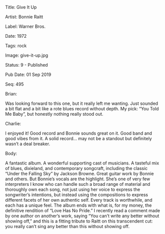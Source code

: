 Title:  Give It Up

Artist: Bonnie Raitt

Label:  Warner Bros.

Date:   1972

Tags:   rock

Image:  give-it-up.jpg

Status: 9 - Published

Pub Date: 01 Sep 2019

Seq:    495

Brian: 

Was looking forward to this one, but it really left me wanting. Just sounded a bit flat and a bit like a rote blues record without depth. My pick: “You Told Me Baby”, but honestly nothing really stood out. 


Charlie: 

I enjoyed it! Good record and Bonnie sounds great on it. Good band and good vibes from it. A solid record… may not be a standout but definitely wasn’t a deal breaker.


Body: 

 A fantastic album. A wonderful supporting cast of musicians. A tasteful mix of blues, dixieland, and contemporary songcraft, including the classic “Under the Falling Sky” by Jackson Browne. Great guitar work by Bonnie and others. But Bonnie’s vocals are the highlight. She’s one of very few interpreters I know who can handle such a broad range of material and thoroughly own each song, not just using her voice to express the songwriter’s intentions, but instead using the compositions to express different facets of her own authentic self. Every track is worthwhile, and each has a unique feel. The album ends with what is, for my money, the definitive rendition of “Love Has No Pride.” I recently read a comment made by one author on another’s work, saying “You can’t write any better without showing off,” and this is a fitting tribute to Raitt on this transcendent cut: you really can’t sing any better than this without showing off. 

